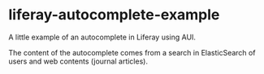 # liferay-autocomplete-example
A little example of an autocomplete in Liferay using AUI.

The content of the autocomplete comes from a search in ElasticSearch of users and web contents (journal articles).
